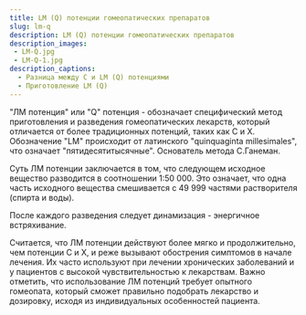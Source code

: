 ```yaml
---
title: LM (Q) потенции гомеопатических препаратов
slug: lm-q
description: LM (Q) потенции гомеопатических препаратов
description_images: 
 - LM-Q.jpg
 - LM-Q-1.jpg
description_captions: 
  - Разница между С и LM (Q) потенциями
  - Приготовление LM (Q)
---
```


"ЛМ потенция" или "Q" потенция - обозначает специфический метод приготовления и разведения гомеопатических лекарств, который отличается от более традиционных потенций, таких как C и X. 
Обозначение "LM" происходит от латинского "quinquaginta millesimales", что означает "пятидесятитысячные".
Основатель метода С.Ганеман.

Суть ЛМ потенции заключается в том, что следующем исходное вещество разводится в соотношении 1:50 000. Это означает, что одна часть исходного вещества смешивается с 49 999 частями растворителя (спирта и воды).

После каждого разведения следует динамизация - энергичное встряхивание.

Считается, что ЛМ потенции действуют более мягко и продолжительно, чем потенции C и X, и реже вызывают обострения симптомов в начале лечения. Их часто используют при лечении хронических заболеваний и у пациентов с высокой чувствительностью к лекарствам. Важно отметить, что использование ЛМ потенций требует опытного гомеопата, который сможет правильно подобрать лекарство и дозировку, исходя из индивидуальных особенностей пациента.

